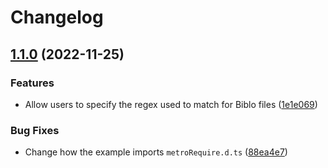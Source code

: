 # Changelog

## [1.1.0](https://github.com/larsmunkholm/biblo/compare/babel-plugin-v1.0.0...babel-plugin-v1.1.0) (2022-11-25)


### Features

* Allow users to specify the regex used to match for Biblo files ([1e1e069](https://github.com/larsmunkholm/biblo/commit/1e1e069e56ea6117b21a9bb9fbd59f086e6f262d))


### Bug Fixes

* Change how the example imports `metroRequire.d.ts` ([88ea4e7](https://github.com/larsmunkholm/biblo/commit/88ea4e706248565b8d58551931fb6adb7b483b79))
